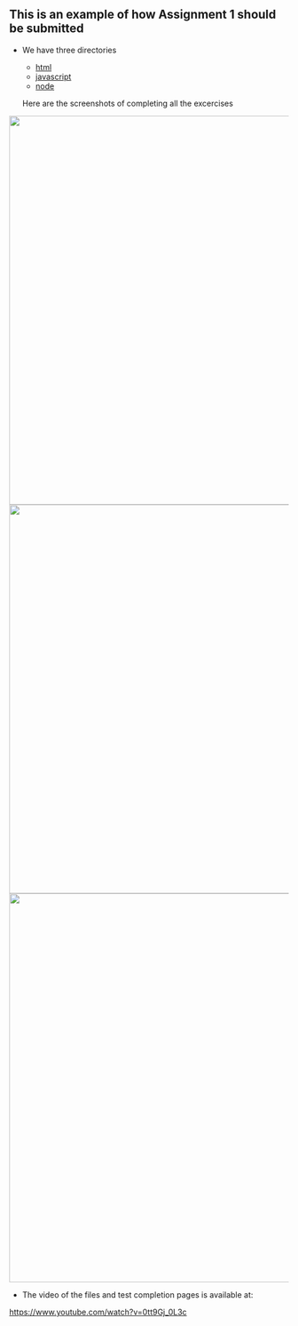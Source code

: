 ## This is an example of how Assignment 1 should be submitted
* We have three directories
  * [html](html)
  * [javascript](javascript)
  * [node](node)
  
  Here are the screenshots of completing all the excercises
  
<img src="html/learnhtml9-10-24.png" width="700">
<img src="javascript/javascripting2024-09-11 19-49-43.png" width="700">
<img src="node/learnyounode2024-09-12 17-58-23.png" width="700">
  
  * The video of the files and test completion pages is available at:
  
  https://www.youtube.com/watch?v=0tt9Gj_0L3c
  
